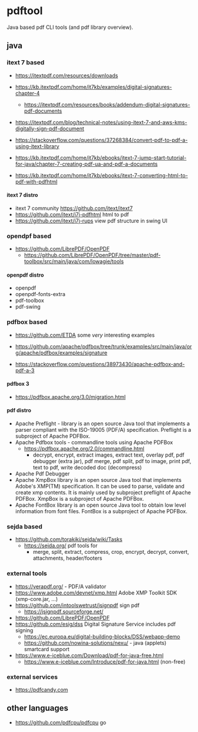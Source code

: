 # pdftool

Java based pdf CLI tools (and pdf library overview).

## java

### itext 7 based

* https://itextpdf.com/resources/downloads

* https://kb.itextpdf.com/home/it7kb/examples/digital-signatures-chapter-4
  + https://itextpdf.com/resources/books/addendum-digital-signatures-pdf-documents
* https://itextpdf.com/blog/technical-notes/using-itext-7-and-aws-kms-digitally-sign-pdf-document

* https://stackoverflow.com/questions/37268384/convert-pdf-to-pdf-a-using-itext-library
* https://kb.itextpdf.com/home/it7kb/ebooks/itext-7-jump-start-tutorial-for-java/chapter-7-creating-pdf-ua-and-pdf-a-documents

* https://kb.itextpdf.com/home/it7kb/ebooks/itext-7-converting-html-to-pdf-with-pdfhtml

#### itext 7 distro

* itext 7 community https://github.com/itext/itext7
* https://github.com/itext/i7j-pdfhtml html to pdf
* https://github.com/itext/i7j-rups view pdf structure in swing UI

### opendpf based

* https://github.com/LibrePDF/OpenPDF
  + https://github.com/LibrePDF/OpenPDF/tree/master/pdf-toolbox/src/main/java/com/lowagie/tools

#### openpdf distro

* openpdf
* openpdf-fonts-extra
* pdf-toolbox
* pdf-swing

### pdfbox based

* https://github.com/ETDA some _very_ interesting examples
* https://github.com/apache/pdfbox/tree/trunk/examples/src/main/java/org/apache/pdfbox/examples/signature

* https://stackoverflow.com/questions/38973430/apache-pdfbox-and-pdf-a-3

#### pdfbox 3 

* https://pdfbox.apache.org/3.0/migration.html

#### pdf distro

* Apache Preflight - library is an open source Java tool that implements a parser compliant with the ISO-19005 (PDF/A) specification. Preflight is a subproject of Apache PDFBox.
* Apache Pdfbox tools - commandline tools using Apache PDFBox
  + https://pdfbox.apache.org/2.0/commandline.html
    - decrypt, encrypt, extract images, extract text, overlay pdf, pdf debugger (extra jar), 
      pdf merge, pdf split, pdf to image, print pdf, text to pdf, write decoded doc (decompress)
* Apache Pdf Debugger
* Apache XmpBox library is an open source Java tool that implements Adobe's XMP(TM) specification. It can be used to parse, validate and create xmp contents. It is mainly used by subproject preflight of Apache PDFBox. XmpBox is a subproject of Apache PDFBox.
* Apache FontBox library is an open source Java tool to obtain low level information from font files. FontBox is a subproject of Apache PDFBox.

### sejda based

* https://github.com/torakiki/sejda/wiki/Tasks
  + https://sejda.org/ pdf tools for
    - merge, split, extract, compress, crop, encrypt, decrypt, convert, attachments, header/footers

### external tools

* https://verapdf.org/ - PDF/A validator
* https://www.adobe.com/devnet/xmp.html Adobe XMP Toolkit SDK (xmp-core.jar, ...)
* https://github.com/intoolswetrust/jsignpdf sign pdf
  + https://jsignpdf.sourceforge.net/
* https://github.com/LibrePDF/OpenPDF
* https://github.com/esig/dss Digital Signature Service includes pdf signing
  + https://ec.europa.eu/digital-building-blocks/DSS/webapp-demo
  + https://github.com/nowina-solutions/nexu/ - java (applets) smartcard support
* https://www.e-iceblue.com/Download/pdf-for-java-free.html
  + https://www.e-iceblue.com/Introduce/pdf-for-java.html (non-free)

### external services

* https://pdfcandy.com

## other languages

* https://github.com/pdfcpu/pdfcpu go
